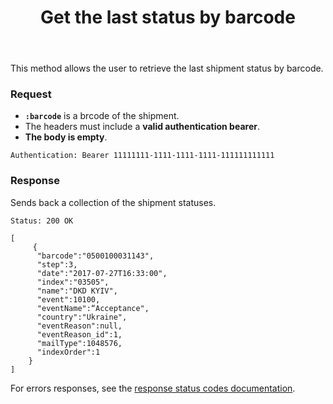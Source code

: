 ﻿---
apiurl: '/statuses/last?barcode=barcode'
title: 'Get the last status by barcode'
type: 'GET'

layout: default
---

This method allows the user to retrieve the last shipment status by barcode.

### Request

* **`:barcode`** is a brcode of the shipment.
* The headers must include a **valid authentication bearer**.
* **The body is empty**.

```Authentication: Bearer 11111111-1111-1111-1111-111111111111```

### Response

Sends back a collection of the shipment statuses.

```Status: 200 OK```
```
[     
     {  
      "barcode":"0500100031143",
      "step":3,
      "date":"2017-07-27T16:33:00",
      "index":"03505",
      "name":"DKD KYIV",
      "event":10100,
      "eventName":“Acceptance",
      "country":"Ukraine",
      "eventReason":null,
      "eventReason_id":1,
      "mailType":1048576,
      "indexOrder":1
    }
]
```

For errors responses, see the [response status codes documentation](#response-status-codes).